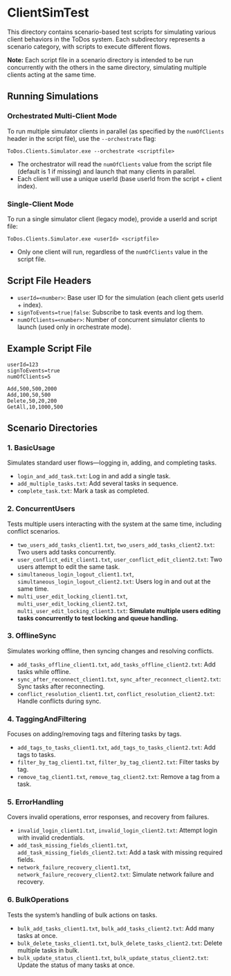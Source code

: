 # ClientSimTest

This directory contains scenario-based test scripts for simulating various client behaviors in the ToDos system. Each subdirectory represents a scenario category, with scripts to execute different flows.

**Note:** Each script file in a scenario directory is intended to be run concurrently with the others in the same directory, simulating multiple clients acting at the same time.

## Running Simulations

### Orchestrated Multi-Client Mode
To run multiple simulator clients in parallel (as specified by the `numOfClients` header in the script file), use the `--orchestrate` flag:

```
ToDos.Clients.Simulator.exe --orchestrate <scriptfile>
```
- The orchestrator will read the `numOfClients` value from the script file (default is 1 if missing) and launch that many clients in parallel.
- Each client will use a unique userId (base userId from the script + client index).

### Single-Client Mode
To run a single simulator client (legacy mode), provide a userId and script file:

```
ToDos.Clients.Simulator.exe <userId> <scriptfile>
```
- Only one client will run, regardless of the `numOfClients` value in the script file.

## Script File Headers
- `userId=<number>`: Base user ID for the simulation (each client gets userId + index).
- `signToEvents=true|false`: Subscribe to task events and log them.
- `numOfClients=<number>`: Number of concurrent simulator clients to launch (used only in orchestrate mode).

## Example Script File
```
userId=123
signToEvents=true
numOfClients=5

Add,500,500,2000
Add,100,50,500
Delete,50,20,200
GetAll,10,1000,500
```

## Scenario Directories

### 1. BasicUsage
Simulates standard user flows—logging in, adding, and completing tasks.
- `login_and_add_task.txt`: Log in and add a single task.
- `add_multiple_tasks.txt`: Add several tasks in sequence.
- `complete_task.txt`: Mark a task as completed.

### 2. ConcurrentUsers
Tests multiple users interacting with the system at the same time, including conflict scenarios.
- `two_users_add_tasks_client1.txt`, `two_users_add_tasks_client2.txt`: Two users add tasks concurrently.
- `user_conflict_edit_client1.txt`, `user_conflict_edit_client2.txt`: Two users attempt to edit the same task.
- `simultaneous_login_logout_client1.txt`, `simultaneous_login_logout_client2.txt`: Users log in and out at the same time.
- `multi_user_edit_locking_client1.txt`, `multi_user_edit_locking_client2.txt`, `multi_user_edit_locking_client3.txt`: **Simulate multiple users editing tasks concurrently to test locking and queue handling.**

### 3. OfflineSync
Simulates working offline, then syncing changes and resolving conflicts.
- `add_tasks_offline_client1.txt`, `add_tasks_offline_client2.txt`: Add tasks while offline.
- `sync_after_reconnect_client1.txt`, `sync_after_reconnect_client2.txt`: Sync tasks after reconnecting.
- `conflict_resolution_client1.txt`, `conflict_resolution_client2.txt`: Handle conflicts during sync.

### 4. TaggingAndFiltering
Focuses on adding/removing tags and filtering tasks by tags.
- `add_tags_to_tasks_client1.txt`, `add_tags_to_tasks_client2.txt`: Add tags to tasks.
- `filter_by_tag_client1.txt`, `filter_by_tag_client2.txt`: Filter tasks by tag.
- `remove_tag_client1.txt`, `remove_tag_client2.txt`: Remove a tag from a task.

### 5. ErrorHandling
Covers invalid operations, error responses, and recovery from failures.
- `invalid_login_client1.txt`, `invalid_login_client2.txt`: Attempt login with invalid credentials.
- `add_task_missing_fields_client1.txt`, `add_task_missing_fields_client2.txt`: Add a task with missing required fields.
- `network_failure_recovery_client1.txt`, `network_failure_recovery_client2.txt`: Simulate network failure and recovery.

### 6. BulkOperations
Tests the system’s handling of bulk actions on tasks.
- `bulk_add_tasks_client1.txt`, `bulk_add_tasks_client2.txt`: Add many tasks at once.
- `bulk_delete_tasks_client1.txt`, `bulk_delete_tasks_client2.txt`: Delete multiple tasks in bulk.
- `bulk_update_status_client1.txt`, `bulk_update_status_client2.txt`: Update the status of many tasks at once. 